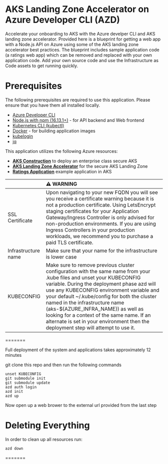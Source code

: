 # AKS Landing Zone Accelerator on Azure Developer CLI (AZD)
Accelerate your onboarding to AKS with the Azure develper CLI and AKS landing zone accelerator. Provided here is a blueprint for getting a web app with a Node.js API on Azure using some of the AKS landing zone accelerator best practices. The blueprint includes sample application code (a ratings web app) which can be removed and replaced with your own application code. Add your own source code and use the Infrastructure as Code assets to get running quickly.

# Prerequisites
The following prerequisites are required to use this application. Please ensure that you have them all installed locally.
- [Azure Developer CLI](https://aka.ms/azd-install)
- [Node.js with npm (16.13.1+)](https://nodejs.org/) - for API backend and Web frontend
- [Kubernetes CLI (kubectl)](https://kubernetes.io/docs/tasks/tools/)
- [Docker](https://docs.docker.com/desktop/) - for building application images
- [kubelogin](https://github.com/Azure/kubelogin)
- [jq](https://jqlang.github.io/jq/download/)

This application utilizes the following Azure resources:

- [**AKS Construction**](https://github.com/Azure/AKS-Construction) to deploy an enterprise class secure AKS 
- [**AKS Landing Zone Accelerator**](https://github.com/Azure/AKS-Landing-Zone-Accelerator) for the secure AKS Landing Zone
- [**Ratings Application**](https://github.com/MicrosoftDocs/mslearn-aks-workshop-ratings-api) example application in AKS



| |⚠️ WARNING |
|:----|:---|
| SSL Certificate | Upon navigating to your new FQDN you will see you receive a certificate warning because it is not a production certificate. Using LetsEncrypt staging certificates for your Application Gateway/Ingress Controller is only advised for non-production environments. If you are using Ingress Controllers in your production workloads, we recommend you to purchase a paid TLS certificate. |
| Infrastructure name| Make sure that your name for the infrastructure is lower case  |
| KUBECONFIG | Make sure to remove previous cluster configuration with the same name from your .kube files and unset your KUBECONFIG variable.  During the deployment phase azd will use any KUBECONFIG environment variable and your default ~/.kube/config for both the cluster named in the infrastructure name (aks-${AZURE_INFRA_NAME}) as well as looking for a context of the same name.  If an alternate is set in your environment then the deployment step will attempt to use it.|


=======


Full deployment of the system and applications takes approximately 12 minutes

git clone this repo and then run the following commands
```
unset KUBECONFIG
git submodule init 
git submodule update
azd auth login
azd init
azd up
```

Now open up a web brower to the external url provided from the last step

# Deleting Everything
In order to clean up all resources run:
```
azd down
```


=======
